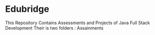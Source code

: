 # Edubridge
This Repository Contains  Assessments and Projects of Java Full Stack Development
Their is two folders :
  Assainments
